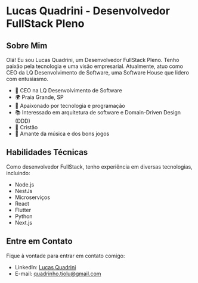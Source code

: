 # Lucas Quadrini - Desenvolvedor FullStack Pleno

## Sobre Mim

Olá! Eu sou Lucas Quadrini, um Desenvolvedor FullStack Pleno. Tenho paixão pela tecnologia e uma visão empresarial. Atualmente, atuo como CEO da LQ Desenvolvimento de Software, uma Software House que lidero com entusiasmo.

- 💼 CEO na LQ Desenvolvimento de Software
- 🌍 Praia Grande, SP
- 🚀 Apaixonado por tecnologia e programação
- 📚 Interessado em arquitetura de software e Domain-Driven Design (DDD)
- 🙏 Cristão
- 🎵 Amante da música e dos bons jogos

## Habilidades Técnicas

Como desenvolvedor FullStack, tenho experiência em diversas tecnologias, incluindo:

- Node.js
- NestJs
- Microserviços
- React
- Flutter
- Python
- Next.js
<!--
## Projetos Destacados

Aqui estão alguns dos projetos nos quais tenho trabalhado recentemente:

- [Projeto 1](link para o projeto 1): Descrição breve do projeto 1.
- [Projeto 2](link para o projeto 2): Descrição breve do projeto 2.
- [Projeto 3](link para o projeto 3): Descrição breve do projeto 3.
-->
## Entre em Contato

Fique à vontade para entrar em contato comigo:

- LinkedIn: [Lucas Quadrini](https://www.linkedin.com/in/lucas-quadrini-949b381a7/)
- E-mail: quadrinho.tiolu@gmail.com
